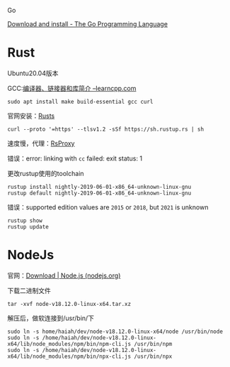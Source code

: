 Go

[Download and install - The Go Programming Language](https://go.dev/doc/install)

# Rust

Ubuntu20.04版本

GCC:[编译器、链接器和库简介 –learncpp.com](https://www.learncpp.com/cpp-tutorial/introduction-to-the-compiler-linker-and-libraries/)

```shell
sudo apt install make build-essential gcc curl
```

官网安装：[Rusts](https://www.rust-lang.org/zh-CN/tools/install)

```shell
curl --proto '=https' --tlsv1.2 -sSf https://sh.rustup.rs | sh
```

速度慢，代理：[RsProxy](https://rsproxy.cn/)

错误：error: linking with `cc` failed: exit status: 1

更改rustup使用的toolchain

```shell
rustup install nightly-2019-06-01-x86_64-unknown-linux-gnu
rustup default nightly-2019-06-01-x86_64-unknown-linux-gnu
```

错误：supported edition values are `2015` or `2018`, but `2021` is unknown

```shell
rustup show
rustup update
```

# NodeJs

官网：[Download | Node.js (nodejs.org)](https://nodejs.org/en/download/)

下载二进制文件

```shellag-0-1ggsang4hag-1-1ggsang4h
tar -xvf node-v18.12.0-linux-x64.tar.xz
```

解压后，做软连接到/usr/bin/下

```shell
sudo ln -s home/haiah/dev/node-v18.12.0-linux-x64/node /usr/bin/node
sudo ln -s /home/haiah/dev/node-v18.12.0-linux-x64/lib/node_modules/npm/bin/npm-cli.js /usr/bin/npm
sudo ln -s /home/haiah/dev/node-v18.12.0-linux-x64/lib/node_modules/npm/bin/npx-cli.js /usr/bin/npx
```
